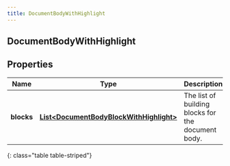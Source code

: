 ```yaml
---
title: DocumentBodyWithHighlight
---
```

## DocumentBodyWithHighlight


## Properties

| Name | Type | Description | Notes |
| ------------ | ------------- | ------------- | ------------- |
| **blocks** | <!----><!---->[**List&lt;DocumentBodyBlockWithHighlight&gt;**](DocumentBodyBlockWithHighlight.html)<!----> | The list of building blocks for the document body. |  |
{: class="table table-striped"}



